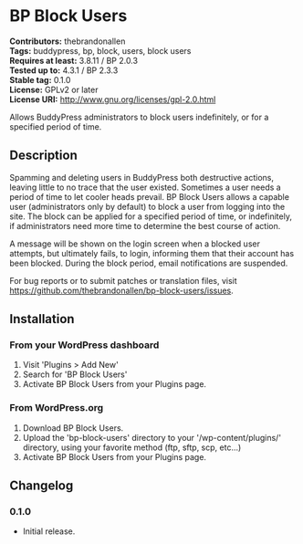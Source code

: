 # BP Block Users
**Contributors:** thebrandonallen  
**Tags:** buddypress, bp, block, users, block users  
**Requires at least:** 3.8.11 / BP 2.0.3  
**Tested up to:** 4.3.1 / BP 2.3.3  
**Stable tag:** 0.1.0  
**License:** GPLv2 or later  
**License URI:** http://www.gnu.org/licenses/gpl-2.0.html

Allows BuddyPress administrators to block users indefinitely, or for a specified period of time.

## Description

Spamming and deleting users in BuddyPress both destructive actions, leaving little to no trace that the user existed. Sometimes a user needs a period of time to let cooler heads prevail. BP Block Users allows a capable user (administrators only by default) to block a user from logging into the site. The block can be applied for a specified period of time, or indefinitely, if administrators need more time to determine the best course of action.

A message will be shown on the login screen when a blocked user attempts, but ultimately fails, to login, informing them that their account has been blocked. During the block period, email notifications are suspended.

For bug reports or to submit patches or translation files, visit https://github.com/thebrandonallen/bp-block-users/issues.

## Installation

### From your WordPress dashboard

1. Visit 'Plugins > Add New'
2. Search for 'BP Block Users'
3. Activate BP Block Users from your Plugins page.

### From WordPress.org

1. Download BP Block Users.
2. Upload the 'bp-block-users' directory to your '/wp-content/plugins/' directory, using your favorite method (ftp, sftp, scp, etc...)
3. Activate BP Block Users from your Plugins page.

## Changelog

### 0.1.0
* Initial release.
